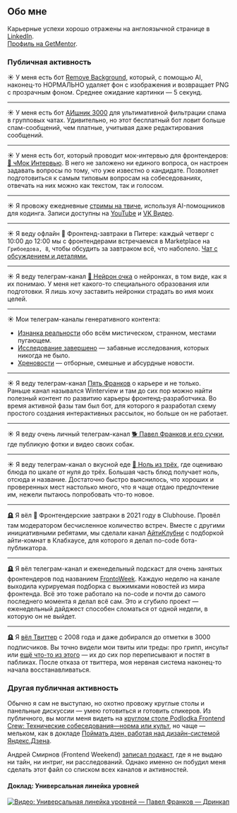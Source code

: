 ## Обо мне
Карьерные успехи хорошо отражены на англоязычной странице в [LinkedIn](https://ru.linkedin.com/in/frankov).  
[Профиль на GetMentor](https://getmentor.dev/mentor/pavel-frankov-158).

### Публичная активность
☀️ У меня есть бот [Remove Background](https://t.me/RMVBCKGRND_bot), который, с помощью AI, наконец-то НОРМАЛЬНО удаляет фон с изображения и возвращает PNG с прозрачным фоном. Среднее ожидание картинки — 5 секунд.

---
☀️ У меня есть бот [АИшник 3000](https://t.me/aishnik3000_bot) для ультимативной фильтрации спама в групповых чатах. Удивительно, но этот бесплатный бот ловит больше спам-сообщений, чем платные, учитывая даже редактирования сообщений.

---
☀️ У меня есть бот, который проводит мок-интервью для фронтендеров: [💋 чМок Интервью](https://t.me/chmock_interview_bot). В него не заложено ни единого вопроса, он настроен задавать вопросы по тому, что уже известно о кандидате. Позволяет подготовиться к самым типовым вопросам на собеседованиях, отвечать на них можно как текстом, так и голосом.

---
☀️ Я провожу ежедневные [стримы на твиче](https://www.twitch.tv/pfrankov), используя AI-помощников для кодинга. Записи доступны на [YouTube](https://www.youtube.com/@5frankov/streams) и [VK Видео](https://vkvideo.ru/@5pfrankov).

---
☀️ Я веду офлайн 🥞 Фронтенд-завтраки в Питере: каждый четверг с 10:00 до 12:00 мы с фронтендерами встречаемся в Marketplace на `Грибоедова, 8`, чтобы обсудить за завтраком всё, что наболело. [Чат с обсуждением и деталями.](https://t.me/spb_frontend_chat)

---
☀️ Я веду телеграм-канал [🥐 Нейрон очка](https://t.me/neuronochka) о нейронках, в том виде, как я их понимаю. У меня нет какого-то специального образования или подготовки. Я лишь хочу заставить нейронки страдать во имя моих целей.

--- 
☀️ Мои телеграм-каналы генеративного контента:
- [Изнанка реальности](https://t.me/upside_down_reality) обо всём мистическом, странном, местами пугающем.
- [Исследование завершено](https://t.me/research_is_complete) — забавные исследования, которых никогда не было.
- [Хреновости](https://t.me/hre_news) — отборные, смешные и абсурдные новости.

---
☀️ Я веду телеграм-канал [Пять Франков](https://t.me/pfrankov) о карьере и не только.  
Раньше канал назывался Winterview и там до сих пор можно найти полезный контент по развитию карьеры фронтенд-разработчика. Во время активной фазы там был бот, для которого я разработал схему простого создания интерактивных рассылок, но больше он не работает.

---
☀️ Я веду очень личный телеграм-канал [🐕 Павел Франков и его сучки](https://t.me/TheBestBitchesEver), где публикую фотки и видео своих собак.

---
☀️ Я веду телеграм-канал о вкусной еде [🍮 Ноль из трёх](https://t.me/zero_of_three), где оцениваю блюда по шкале от нуля до трёх. Большая часть блюд получает ноль, отсюда и название. Достаточно быстро выяснилось, что хороших и проверенных мест настолько много, что я чаще отдаю предпочтение им, нежели пытаюсь попробовать что-то новое.

---
🪦 Я вёл 🥞 Фронтендерские завтраки в 2021 году в Clubhouse. Провёл там модератором бесчисленное количество встреч. Вместе с другими инициативными ребятами, мы сделали канал [АйтиКлубни](https://t.me/+ssFNzT-nFaQ0MDQ6) с подборкой айти-комнат в Клабхаусе, для которого я делал no-code бота-публикатора.

---
🪦 Я вёл телеграм-канал и еженедельный подскаст для очень занятых фронтендеров под названием [FrontoWeek](https://t.me/+U3ep85WOkJ-UYmj2). Каждую неделю на канале выходила курируемая подборка с выжимками новостей из мира фронтенда. Всё это тоже работало на no-code и почти до самого последнего момента я делал всё сам. Это и сгубило проект — еженедельный дайджест способен сломаться от одной недели, в которую он не выйдет.

---
🪦 Я [вёл Твиттер](https://twitter.com/twenty) с 2008 года и даже добирался до отметки в 3000 подписчиков. Вы точно видели мои твиты или треды: про грипп, инсульт или [ещё что-то из этого](https://twitter.com/twenty/status/1193139785398767616) — их до сих пор переписывают и постят в пабликах. После отказа от твиттера, моя нервная система наконец-то начала восстанавливаться.


### Другая публичная активность
Обычно я сам не выступаю, но охотно провожу круглые столы и панельные дискуссии — умею готовиться и готовить спикеров.
Из публичного, вы могли меня видеть на [круглом столе Podlodka Frontend Crew: Технические собеседования—норма или культ](https://www.youtube.com/watch?v=eOBBu2LLgxY), но чаще — мельком, как в докладе [Поймать дзен, работая над дизайн-системой Яндекс.Дзена](https://www.youtube.com/watch?v=1ZxDw-wovws).

Андрей Смирнов (Frontend Weekend) [записал подкаст](https://podcast.ru/e/3qRkL22AQ_O), где я не выдаю ни тайн, ни интриг, ни расследований. Однако именно он побудил меня сделать этот файл со списком всех каналов и активностей.

#### Доклад: Универсальная линейка уровней
[![Видео: Универсальная линейка уровней — Павел Франков — Дринкап](https://img.youtube.com/vi/dYY_0tkdcmw/0.jpg)](https://www.youtube.com/watch?v=dYY_0tkdcmw)
